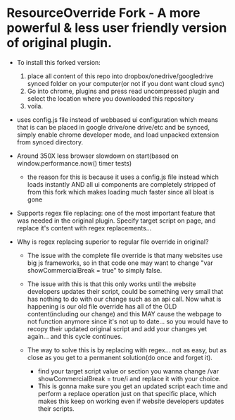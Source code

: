 # ResourceOverride Fork - A more powerful & less user friendly version of original plugin.
* To install this forked version:
  1. place all content of this repo into dropbox/onedrive/googledrive synced folder on your computer(or not if you dont want cloud sync)
  2. Go into chrome, plugins and press read uncompressed plugin and select the location where you downloaded this repository
  3. voila.
* uses config.js file instead of webbased ui configuration which means that is can be placed in google drive/one drive/etc and be synced, simply enable chrome developer mode,
  and load unpacked extension from synced directory.
  
* Around 350X less browser slowdown on start(based on window.performance.now() timer tests)
  *   the reason for this is because it uses a config.js file instead which loads instantly AND all ui components are completely stripped of from this fork which makes loading much faster since all bloat is gone
*   Supports regex file replacing: one of the most important feature that was needed in the original plugin. Specify target script on page, and replace it's content with regex replacements...
  * Why is regex replacing superior to regular file override in original?
    * The issue with the complete file override is that many websites use big js frameworks, so in that code one may want to change "var showCommercialBreak = true" to simply false.
    * The issue with this is that this only works until the website developers updates their script, could be something very small that has nothing to do with our change such as an api call.
           Now what is happening is our old file override has all of the OLD content(including our change) and this MAY cause the webpage to not function anymore since it's not up to date...
           so you would have to recopy their updated original script and add your changes yet again... and this cycle continues.
          
    * The way to solve this is by replacing with regex... not as easy, but as close as you get to a permanent solution(do once and forget it).
      * find your target script value or section you wanna change /var showCommercialBreak = true/i and replace it with your choice.
      * This is gonna make sure you get an updated script each time and perform a replace operation just on that specific place, which makes
              this keep on working even if website developers updates their scripts.
              

